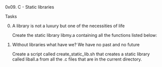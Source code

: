 0x09. C - Static libraries

Tasks

0. A library is not a luxury but one of the necessities of life

	Create the static library libmy.a containing all the functions listed below:

1. Without libraries what have we? We have no past and no future

	Create a script called create_static_lib.sh that creates a static library called liball.a from all the .c files that are in the current directory.



